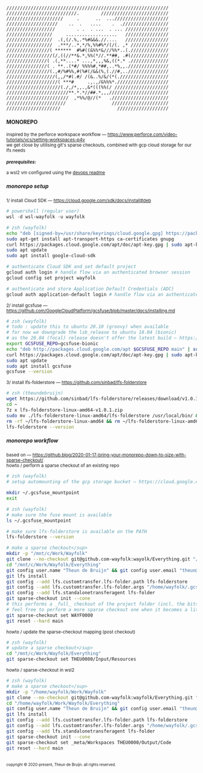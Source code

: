 ```
////////////////////////////////////////////////////////////
//////////////////////////.        /////////////////////////
/////////////////////     .      ..  ...////////////////////
///////////////////    ..  .   ....    .  ./////////////////
//////////////////        . .  . ...  . ... ////////////////
/////////////////     ...................   ////////////////
/////////////////  .(,(/.%,.*%#&&&.//....   ////////////////
/////////////////  .***/..*,*/%,%%#%*/(/(. ,* //////////////
////////////////( ******  #%#((&%%*&///%%*..(.//////////////
/////////////////(/,((//**&.*,%%(*//.**##, .#(//////////////
///////////////( .(,**....* ...,*,,,%&,((*.* .//////////////
///////////////( . **..(*#/ %%%%#,*##,..*%,,.///////////////
////////////////(.,#/%#%%,#(%#(/&&(%,(.//#,..///////////////
//////////////////(,,/*#(.#/ /(&..%/&/(*(.//////////////////
///////////////////( ***#     .,.,/&%%%*.///////////////////
////////////////////(./,/*,,.,&*(((%%(/ ////////////////////
///////////////////////**.*.*//##.*,,,//////////////////////
///////////////////////  ,*%%/@//(*   ./////////////////////
//////////////////////                 /////////////////////
////////////////////                     ///////////////////
```
#### MONOREPO
<sup>inspired by the perforce workspace workflow — https://www.perforce.com/video-tutorials/vcs/setting-workspaces-p4v  
we get close by utilising git's sparse checkouts, combined with gcp cloud storage for our lfs needs</sup>\
<br/>
<sup><b>_prerequisites:_</b>\
\
a wsl2 vm configured using the [devops readme](DEVOPS.md)
</sup>

##### monorepo setup
<sup>1/ install Cloud SDK — https://cloud.google.com/sdk/docs/install#deb</sup>  
```powershell
# powershell (regular user)
wsl -d wsl-wayfolk -u wayfolk
``` 
```zsh
# zsh (wayfolk)
echo "deb [signed-by=/usr/share/keyrings/cloud.google.gpg] https://packages.cloud.google.com/apt cloud-sdk main" | sudo tee -a /etc/apt/sources.list.d/google-cloud-sdk.list
sudo apt-get install apt-transport-https ca-certificates gnupg
curl https://packages.cloud.google.com/apt/doc/apt-key.gpg | sudo apt-key --keyring /usr/share/keyrings/cloud.google.gpg add -
sudo apt update
sudo apt install google-cloud-sdk

# authenticate Cloud SDK and set default project
gcloud auth login # handle flow via an authenticated browser session
gcloud config set project wayfolk

# authenticate and store Application Default Credentials (ADC)  
gcloud auth application-default login # handle flow via an authenticated browser session
```
<sup>2/ install gcsfuse — https://github.com/GoogleCloudPlatform/gcsfuse/blob/master/docs/installing.md</sup>  
```zsh
# zsh (wayfolk)
# todo : update this to ubuntu 20.10 (groovy) when available
# for now we downgrade the lsb_release to ubuntu 18.04 (bionic)
# as the 20.04 (focal) release doesn't offer the latest build — https://github.com/GoogleCloudPlatform/gcsfuse/issues/477
export GCSFUSE_REPO=gcsfuse-bionic
echo "deb http://packages.cloud.google.com/apt $GCSFUSE_REPO main" | sudo tee /etc/apt/sources.list.d/gcsfuse.list
curl https://packages.cloud.google.com/apt/doc/apt-key.gpg | sudo apt-key add -
sudo apt update
sudo apt install gcsfuse
gcsfuse --version
```
<sup>3/ install lfs-folderstore — https://github.com/sinbad/lfs-folderstore</sup>  
```zsh
# zsh (theundebruijn)
wget https://github.com/sinbad/lfs-folderstore/releases/download/v1.0.1/lfs-folderstore-linux-amd64-v1.0.1.zip -P ~
cd ~
7z x lfs-folderstore-linux-amd64-v1.0.1.zip
sudo mv ./lfs-folderstore-linux-amd64/lfs-folderstore /usr/local/bin/ && sudo chmod +x /usr/local/bin/lfs-folderstore
rm -rf ~/lfs-folderstore-linux-amd64 && rm ~/lfs-folderstore-linux-amd64-v1.0.1.zip
lfs-folderstore --version
```
##### monorepo workflow
<sup>based on — https://github.blog/2020-01-17-bring-your-monorepo-down-to-size-with-sparse-checkout/</sup>  
<sup>howto / perform a sparse checkout of an existing repo</sup>  
```zsh
# zsh (wayfolk)
# setup automounting of the gcp storage bucket — https://cloud.google.com/storage

mkdir ~/.gcsfuse_mountpoint
exit
```
```zsh
# zsh (wayfolk)
# make sure the fuse mount is available
ls ~/.gcsfuse_mountpoint

# make sure lfs-folderstore is available on the PATH
lfs-folderstore --version

# make a sparse checkout</sup>  
mkdir -p "/mnt/c/Work/Wayfolk"
git clone --no-checkout git@github.com-wayfolk:wayolk/Everything.git "/mnt/c/Work/Wayfolk/Everything"
cd "/mnt/c/Work/Wayfolk/Everything"
git config user.name "Theun de Bruijn" && git config user.email "theun@theundebruijn.com"
git lfs install
git config --add lfs.customtransfer.lfs-folder.path lfs-folderstore
git config --add lfs.customtransfer.lfs-folder.args "/home/wayfolk/.gcsfuse_mountpoint"
git config --add lfs.standalonetransferagent lfs-folder
git sparse-checkout init --cone
# this performs a _full_ checkout of the project folder (incl. the bits that are also checked out in wsl2)
# feel free to perform a more sparse checkout one when it becomes a little much
git sparse-checkout set WAYF0000
git reset --hard main
```
<sup>howto / update the sparse-checkout mapping (post checkout)</sup>  
```zsh
# zsh (wayfolk)
# update a sparse checkout</sup>  
cd "/mnt/c/Work/Wayfolk/Everything"
git sparse-checkout set THEU0000/Input/Resources
```
<sup>howto / sparse-checkout in wsl2</sup>  
```zsh
# zsh (wayfolk)
# make a sparse checkout</sup>  
mkdir -p "/home/wayfolk/Work/Wayfolk"
git clone --no-checkout git@github.com-wayfolk:wayfolk/Everything.git "/home/wayfolk/Work/Wayfolk/Everything"
cd "/home/wayfolk/Work/Wayfolk/Everything"
git config user.name "Theun de Bruijn" && git config user.email "theun@theundebruijn.com"
git lfs install
git config --add lfs.customtransfer.lfs-folder.path lfs-folderstore
git config --add lfs.customtransfer.lfs-folder.args "/home/wayfolk/.gcsfuse_mountpoint"
git config --add lfs.standalonetransferagent lfs-folder
git sparse-checkout init --cone
git sparse-checkout set _meta/Workspaces THEU0000/Output/Code
git reset --hard main
```
<br/>
<sub><sup>copyright © 2020-present, Theun de Bruijn. all rights reserved.</sup></sub>
